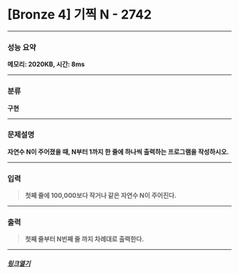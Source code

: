 # [Bronze 4] 기찍 N - 2742
___
### **성능 요약**  
**메모리: 2020KB, 시간: 8ms**
___
### **분류**
**구현**
___
### **문제설명**  
**<p>자연수 N이 주어졌을 때, N부터 1까지 한 줄에 하나씩 출력하는 프로그램을 작성하시오.</p>**
___
### **입력**  
 > **<p>첫째 줄에 100,000보다 작거나 같은 자연수 N이 주어진다.</p>**
 
 ___
### **출력**  
 > **<p>첫째 줄부터 N번째 줄 까지 차례대로 출력한다.</p>**
 
 ____
 ##### [*링크열기*](https://www.acmicpc.net/problem/2742)